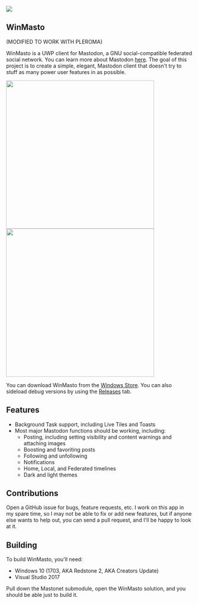 ![](http://i.imgur.com/WmVs4uX.png)

## WinMasto

(MODIFIED TO WORK WITH PLEROMA)


WinMasto is a UWP client for Mastodon, a GNU social-compatible federated social network. You can learn more about Mastodon [here](https://github.com/tootsuite/mastodon). The goal of this project is to create a simple, elegant, Mastodon client that doesn't try to stuff as many power user features in as possible.

<img src="http://i.imgur.com/LxxiWm3.png" width="400"> <img src="http://i.imgur.com/2y85gVY.png" width="400">


You can download WinMasto from the [Windows Store](https://www.microsoft.com/store/apps/9p2zk5mb8v7f). You can also sideload debug versions by using the [Releases](https://github.com/drasticactions/WinMasto/releases) tab.

## Features

* Background Task support, including Live Tiles and Toasts
* Most major Mastodon functions should be working, including:
  * Posting, including setting visibility and content warnings and attaching images
  * Boosting and favoriting posts
  * Following and unfollowing
  * Notifications
  * Home, Local, and Federated timelines
  * Dark and light themes


## Contributions

Open a GitHub issue for bugs, feature requests, etc. I work on this app in my spare time, so I may not be able to fix or add new features, but if anyone else wants to help out, you can send a pull request, and I'll be happy to look at it.

## Building

To build WinMasto, you'll need:

- Windows 10 (1703, AKA Redstone 2, AKA Creators Update)
- Visual Studio 2017

Pull down the Mastonet submodule, open the WinMasto solution, and you should be able just to build it.



